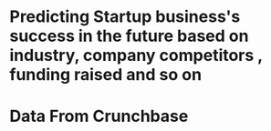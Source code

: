 # Predicting Startup business's success in the future based on industry, company competitors , funding raised and so on
# Data From Crunchbase
